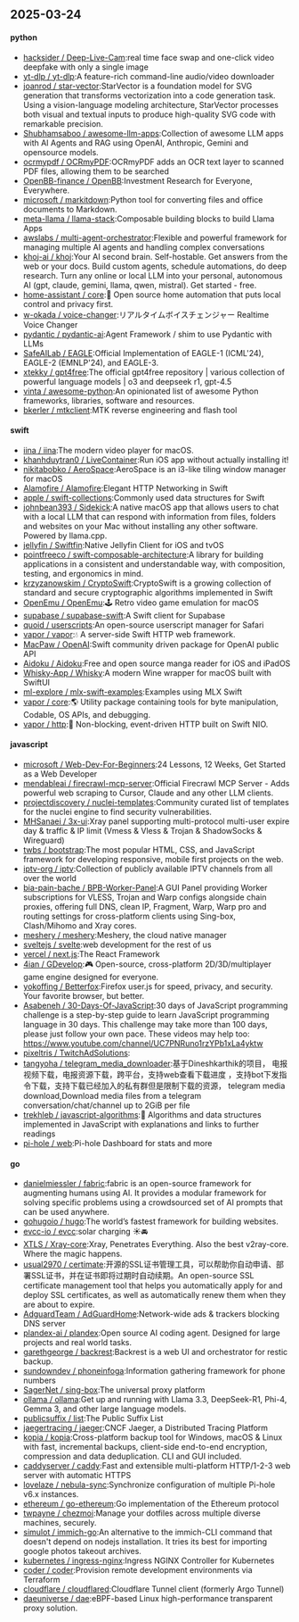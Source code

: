 ## 2025-03-24

#### python
* [hacksider / Deep-Live-Cam](https://github.com/hacksider/Deep-Live-Cam):real time face swap and one-click video deepfake with only a single image
* [yt-dlp / yt-dlp](https://github.com/yt-dlp/yt-dlp):A feature-rich command-line audio/video downloader
* [joanrod / star-vector](https://github.com/joanrod/star-vector):StarVector is a foundation model for SVG generation that transforms vectorization into a code generation task. Using a vision-language modeling architecture, StarVector processes both visual and textual inputs to produce high-quality SVG code with remarkable precision.
* [Shubhamsaboo / awesome-llm-apps](https://github.com/Shubhamsaboo/awesome-llm-apps):Collection of awesome LLM apps with AI Agents and RAG using OpenAI, Anthropic, Gemini and opensource models.
* [ocrmypdf / OCRmyPDF](https://github.com/ocrmypdf/OCRmyPDF):OCRmyPDF adds an OCR text layer to scanned PDF files, allowing them to be searched
* [OpenBB-finance / OpenBB](https://github.com/OpenBB-finance/OpenBB):Investment Research for Everyone, Everywhere.
* [microsoft / markitdown](https://github.com/microsoft/markitdown):Python tool for converting files and office documents to Markdown.
* [meta-llama / llama-stack](https://github.com/meta-llama/llama-stack):Composable building blocks to build Llama Apps
* [awslabs / multi-agent-orchestrator](https://github.com/awslabs/multi-agent-orchestrator):Flexible and powerful framework for managing multiple AI agents and handling complex conversations
* [khoj-ai / khoj](https://github.com/khoj-ai/khoj):Your AI second brain. Self-hostable. Get answers from the web or your docs. Build custom agents, schedule automations, do deep research. Turn any online or local LLM into your personal, autonomous AI (gpt, claude, gemini, llama, qwen, mistral). Get started - free.
* [home-assistant / core](https://github.com/home-assistant/core):🏡 Open source home automation that puts local control and privacy first.
* [w-okada / voice-changer](https://github.com/w-okada/voice-changer):リアルタイムボイスチェンジャー Realtime Voice Changer
* [pydantic / pydantic-ai](https://github.com/pydantic/pydantic-ai):Agent Framework / shim to use Pydantic with LLMs
* [SafeAILab / EAGLE](https://github.com/SafeAILab/EAGLE):Official Implementation of EAGLE-1 (ICML'24), EAGLE-2 (EMNLP'24), and EAGLE-3.
* [xtekky / gpt4free](https://github.com/xtekky/gpt4free):The official gpt4free repository | various collection of powerful language models | o3 and deepseek r1, gpt-4.5
* [vinta / awesome-python](https://github.com/vinta/awesome-python):An opinionated list of awesome Python frameworks, libraries, software and resources.
* [bkerler / mtkclient](https://github.com/bkerler/mtkclient):MTK reverse engineering and flash tool

#### swift
* [iina / iina](https://github.com/iina/iina):The modern video player for macOS.
* [khanhduytran0 / LiveContainer](https://github.com/khanhduytran0/LiveContainer):Run iOS app without actually installing it!
* [nikitabobko / AeroSpace](https://github.com/nikitabobko/AeroSpace):AeroSpace is an i3-like tiling window manager for macOS
* [Alamofire / Alamofire](https://github.com/Alamofire/Alamofire):Elegant HTTP Networking in Swift
* [apple / swift-collections](https://github.com/apple/swift-collections):Commonly used data structures for Swift
* [johnbean393 / Sidekick](https://github.com/johnbean393/Sidekick):A native macOS app that allows users to chat with a local LLM that can respond with information from files, folders and websites on your Mac without installing any other software. Powered by llama.cpp.
* [jellyfin / Swiftfin](https://github.com/jellyfin/Swiftfin):Native Jellyfin Client for iOS and tvOS
* [pointfreeco / swift-composable-architecture](https://github.com/pointfreeco/swift-composable-architecture):A library for building applications in a consistent and understandable way, with composition, testing, and ergonomics in mind.
* [krzyzanowskim / CryptoSwift](https://github.com/krzyzanowskim/CryptoSwift):CryptoSwift is a growing collection of standard and secure cryptographic algorithms implemented in Swift
* [OpenEmu / OpenEmu](https://github.com/OpenEmu/OpenEmu):🕹 Retro video game emulation for macOS
* [supabase / supabase-swift](https://github.com/supabase/supabase-swift):A Swift client for Supabase
* [quoid / userscripts](https://github.com/quoid/userscripts):An open-source userscript manager for Safari
* [vapor / vapor](https://github.com/vapor/vapor):💧 A server-side Swift HTTP web framework.
* [MacPaw / OpenAI](https://github.com/MacPaw/OpenAI):Swift community driven package for OpenAI public API
* [Aidoku / Aidoku](https://github.com/Aidoku/Aidoku):Free and open source manga reader for iOS and iPadOS
* [Whisky-App / Whisky](https://github.com/Whisky-App/Whisky):A modern Wine wrapper for macOS built with SwiftUI
* [ml-explore / mlx-swift-examples](https://github.com/ml-explore/mlx-swift-examples):Examples using MLX Swift
* [vapor / core](https://github.com/vapor/core):🌎 Utility package containing tools for byte manipulation, Codable, OS APIs, and debugging.
* [vapor / http](https://github.com/vapor/http):🚀 Non-blocking, event-driven HTTP built on Swift NIO.

#### javascript
* [microsoft / Web-Dev-For-Beginners](https://github.com/microsoft/Web-Dev-For-Beginners):24 Lessons, 12 Weeks, Get Started as a Web Developer
* [mendableai / firecrawl-mcp-server](https://github.com/mendableai/firecrawl-mcp-server):Official Firecrawl MCP Server - Adds powerful web scraping to Cursor, Claude and any other LLM clients.
* [projectdiscovery / nuclei-templates](https://github.com/projectdiscovery/nuclei-templates):Community curated list of templates for the nuclei engine to find security vulnerabilities.
* [MHSanaei / 3x-ui](https://github.com/MHSanaei/3x-ui):Xray panel supporting multi-protocol multi-user expire day & traffic & IP limit (Vmess & Vless & Trojan & ShadowSocks & Wireguard)
* [twbs / bootstrap](https://github.com/twbs/bootstrap):The most popular HTML, CSS, and JavaScript framework for developing responsive, mobile first projects on the web.
* [iptv-org / iptv](https://github.com/iptv-org/iptv):Collection of publicly available IPTV channels from all over the world
* [bia-pain-bache / BPB-Worker-Panel](https://github.com/bia-pain-bache/BPB-Worker-Panel):A GUI Panel providing Worker subscriptions for VLESS, Trojan and Warp configs alongside chain proxies, offering full DNS, clean IP, Fragment, Warp, Warp pro and routing settings for cross-platform clients using Sing-box, Clash/Mihomo and Xray cores.
* [meshery / meshery](https://github.com/meshery/meshery):Meshery, the cloud native manager
* [sveltejs / svelte](https://github.com/sveltejs/svelte):web development for the rest of us
* [vercel / next.js](https://github.com/vercel/next.js):The React Framework
* [4ian / GDevelop](https://github.com/4ian/GDevelop):🎮 Open-source, cross-platform 2D/3D/multiplayer game engine designed for everyone.
* [yokoffing / Betterfox](https://github.com/yokoffing/Betterfox):Firefox user.js for speed, privacy, and security. Your favorite browser, but better.
* [Asabeneh / 30-Days-Of-JavaScript](https://github.com/Asabeneh/30-Days-Of-JavaScript):30 days of JavaScript programming challenge is a step-by-step guide to learn JavaScript programming language in 30 days. This challenge may take more than 100 days, please just follow your own pace. These videos may help too: https://www.youtube.com/channel/UC7PNRuno1rzYPb1xLa4yktw
* [pixeltris / TwitchAdSolutions](https://github.com/pixeltris/TwitchAdSolutions):
* [tangyoha / telegram_media_downloader](https://github.com/tangyoha/telegram_media_downloader):基于Dineshkarthik的项目， 电报视频下载，电报资源下载，跨平台，支持web查看下载进度 ，支持bot下发指令下载，支持下载已经加入的私有群但是限制下载的资源， telegram media download,Download media files from a telegram conversation/chat/channel up to 2GiB per file
* [trekhleb / javascript-algorithms](https://github.com/trekhleb/javascript-algorithms):📝 Algorithms and data structures implemented in JavaScript with explanations and links to further readings
* [pi-hole / web](https://github.com/pi-hole/web):Pi-hole Dashboard for stats and more

#### go
* [danielmiessler / fabric](https://github.com/danielmiessler/fabric):fabric is an open-source framework for augmenting humans using AI. It provides a modular framework for solving specific problems using a crowdsourced set of AI prompts that can be used anywhere.
* [gohugoio / hugo](https://github.com/gohugoio/hugo):The world’s fastest framework for building websites.
* [evcc-io / evcc](https://github.com/evcc-io/evcc):solar charging ☀️🚘
* [XTLS / Xray-core](https://github.com/XTLS/Xray-core):Xray, Penetrates Everything. Also the best v2ray-core. Where the magic happens.
* [usual2970 / certimate](https://github.com/usual2970/certimate):开源的SSL证书管理工具，可以帮助你自动申请、部署SSL证书，并在证书即将过期时自动续期。An open-source SSL certificate management tool that helps you automatically apply for and deploy SSL certificates, as well as automatically renew them when they are about to expire.
* [AdguardTeam / AdGuardHome](https://github.com/AdguardTeam/AdGuardHome):Network-wide ads & trackers blocking DNS server
* [plandex-ai / plandex](https://github.com/plandex-ai/plandex):Open source AI coding agent. Designed for large projects and real world tasks.
* [garethgeorge / backrest](https://github.com/garethgeorge/backrest):Backrest is a web UI and orchestrator for restic backup.
* [sundowndev / phoneinfoga](https://github.com/sundowndev/phoneinfoga):Information gathering framework for phone numbers
* [SagerNet / sing-box](https://github.com/SagerNet/sing-box):The universal proxy platform
* [ollama / ollama](https://github.com/ollama/ollama):Get up and running with Llama 3.3, DeepSeek-R1, Phi-4, Gemma 3, and other large language models.
* [publicsuffix / list](https://github.com/publicsuffix/list):The Public Suffix List
* [jaegertracing / jaeger](https://github.com/jaegertracing/jaeger):CNCF Jaeger, a Distributed Tracing Platform
* [kopia / kopia](https://github.com/kopia/kopia):Cross-platform backup tool for Windows, macOS & Linux with fast, incremental backups, client-side end-to-end encryption, compression and data deduplication. CLI and GUI included.
* [caddyserver / caddy](https://github.com/caddyserver/caddy):Fast and extensible multi-platform HTTP/1-2-3 web server with automatic HTTPS
* [lovelaze / nebula-sync](https://github.com/lovelaze/nebula-sync):Synchronize configuration of multiple Pi-hole v6.x instances.
* [ethereum / go-ethereum](https://github.com/ethereum/go-ethereum):Go implementation of the Ethereum protocol
* [twpayne / chezmoi](https://github.com/twpayne/chezmoi):Manage your dotfiles across multiple diverse machines, securely.
* [simulot / immich-go](https://github.com/simulot/immich-go):An alternative to the immich-CLI command that doesn't depend on nodejs installation. It tries its best for importing google photos takeout archives.
* [kubernetes / ingress-nginx](https://github.com/kubernetes/ingress-nginx):Ingress NGINX Controller for Kubernetes
* [coder / coder](https://github.com/coder/coder):Provision remote development environments via Terraform
* [cloudflare / cloudflared](https://github.com/cloudflare/cloudflared):Cloudflare Tunnel client (formerly Argo Tunnel)
* [daeuniverse / dae](https://github.com/daeuniverse/dae):eBPF-based Linux high-performance transparent proxy solution.
